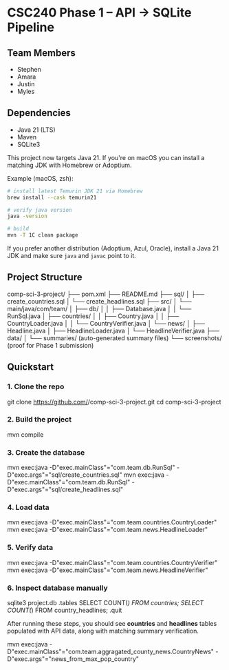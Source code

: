 # CSC240 Phase 1 – API → SQLite Pipeline

## Team Members
- Stephen
- Amara  
- Justin  
- Myles 

## Dependencies
- Java 21 (LTS)
- Maven
- SQLite3

This project now targets Java 21. If you're on macOS you can install a matching JDK with Homebrew or Adoptium.

Example (macOS, zsh):

```bash
# install latest Temurin JDK 21 via Homebrew
brew install --cask temurin21

# verify java version
java -version

# build
mvn -T 1C clean package
```

If you prefer another distribution (Adoptium, Azul, Oracle), install a Java 21 JDK and make sure `java` and `javac` point to it.

## Project Structure
comp-sci-3-project/
├── pom.xml
├── README.md
├── sql/
│   ├── create_countries.sql
│   └── create_headlines.sql
├── src/
│   └── main/java/com/team/
│       ├── db/
│       │   ├── Database.java
│       │   └── RunSql.java
│       ├── countries/
│       │   ├── Country.java
│       │   ├── CountryLoader.java
│       │   └── CountryVerifier.java
│       └── news/
│           ├── Headline.java
│           ├── HeadlineLoader.java
│           └── HeadlineVerifier.java
├── data/
│   └── summaries/   (auto-generated summary files)
└── screenshots/     (proof for Phase 1 submission)

## Quickstart

### 1. Clone the repo
git clone https://github.com/<team-repo>/comp-sci-3-project.git
cd comp-sci-3-project

### 2. Build the project
mvn compile

### 3. Create the database
mvn exec:java -D"exec.mainClass"="com.team.db.RunSql" -D"exec.args"="sql/create_countries.sql"
mvn exec:java -D"exec.mainClass"="com.team.db.RunSql" -D"exec.args"="sql/create_headlines.sql"

### 4. Load data
mvn exec:java -D"exec.mainClass"="com.team.countries.CountryLoader"
mvn exec:java -D"exec.mainClass"="com.team.news.HeadlineLoader"

### 5. Verify data
mvn exec:java -D"exec.mainClass"="com.team.countries.CountryVerifier"
mvn exec:java -D"exec.mainClass"="com.team.news.HeadlineVerifier"

### 6. Inspect database manually
sqlite3 project.db
.tables
SELECT COUNT(*) FROM countries;
SELECT COUNT(*) FROM country_headlines;
.quit


After running these steps, you should see **countries** and **headlines** tables populated with API data, along with matching summary verification.

mvn exec:java -D"exec.mainClass"="com.team.aggragated_county_news.CountryNews" -D"exec.args"="news_from_max_pop_country"